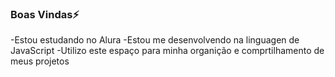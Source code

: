 ### Boas Vindas⚡

-Estou estudando no Alura
-Estou me desenvolvendo na linguagen de JavaScript
-Utilizo este espaço para minha organição e comprtilhamento de meus projetos


